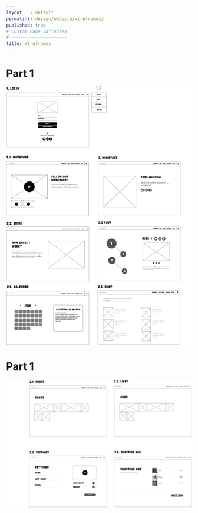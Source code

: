```yaml
---
layout   : default
permalink: design/website/wireframes/
published: true
# Custom Page Variables
# ─────────────────────
title: Wireframes
---
```


<h1>Part 1</h1>
<img src="../../assets/Images/Web_wire1.png"> 
<h1>Part 1</h1>
<img src="../../assets/Images/Web_wire2.png">